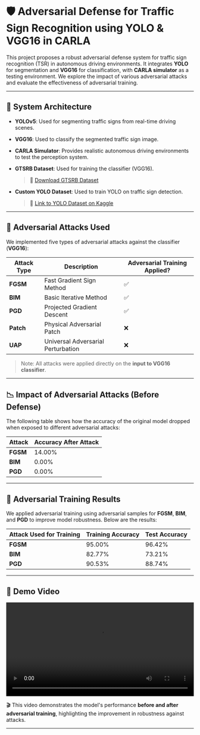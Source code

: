 # 🛡️ Adversarial Defense for Traffic Sign Recognition using YOLO & VGG16 in CARLA

This project proposes a robust adversarial defense system for traffic sign recognition (TSR) in autonomous driving environments. It integrates **YOLO** for segmentation and **VGG16** for classification, with **CARLA simulator** as a testing environment. We explore the impact of various adversarial attacks and evaluate the effectiveness of adversarial training.

---

## 🚗 System Architecture

- **YOLOv5**: Used for segmenting traffic signs from real-time driving scenes.
- **VGG16**: Used to classify the segmented traffic sign image.
- **CARLA Simulator**: Provides realistic autonomous driving environments to test the perception system.
- **GTSRB Dataset**: Used for training the classifier (VGG16).
  > 🔗 [Download GTSRB Dataset](https://benchmark.ini.rub.de/?section=gtsrb&subsection=dataset)

- **Custom YOLO Dataset**: Used to train YOLO on traffic sign detection.  
  > 🔗 [Link to YOLO Dataset on Kaggle](https://kaggle.com/your-dataset-link)

---

## 🧪 Adversarial Attacks Used

We implemented five types of adversarial attacks against the classifier (**VGG16**):

| Attack Type | Description | Adversarial Training Applied? |
|-------------|-------------|-------------------------------|
| **FGSM**    | Fast Gradient Sign Method | ✅ |
| **BIM**     | Basic Iterative Method    | ✅ |
| **PGD**     | Projected Gradient Descent | ✅ |
| **Patch**   | Physical Adversarial Patch | ❌ |
| **UAP**     | Universal Adversarial Perturbation | ❌ |

> Note: All attacks were applied directly on the **input to VGG16 classifier**.

---

## 📉 Impact of Adversarial Attacks (Before Defense)

The following table shows how the accuracy of the original model dropped when exposed to different adversarial attacks:

| Attack | Accuracy After Attack |
|--------|------------------------|
| **FGSM** | 14.00% |
| **BIM**  | 0.00%  |
| **PGD**  | 0.00%  |

---

## 🧠 Adversarial Training Results

We applied adversarial training using adversarial samples for **FGSM**, **BIM**, and **PGD** to improve model robustness. Below are the results:

| Attack Used for Training | Training Accuracy | Test Accuracy |
|--------------------------|-------------------|---------------|
| **FGSM**                 | 95.00%            | 96.42%        |
| **BIM**                  | 82.77%            | 73.21%        |
| **PGD**                  | 90.53%            | 88.74%        |

---

## 🎥 Demo Video

<video src=".Recording 2025-06-28 160827 (online-video-cutter.com).mp4" controls width="100%"></video>

🎬 This video demonstrates the model's performance **before and after adversarial training**, highlighting the improvement in robustness against attacks.



---

